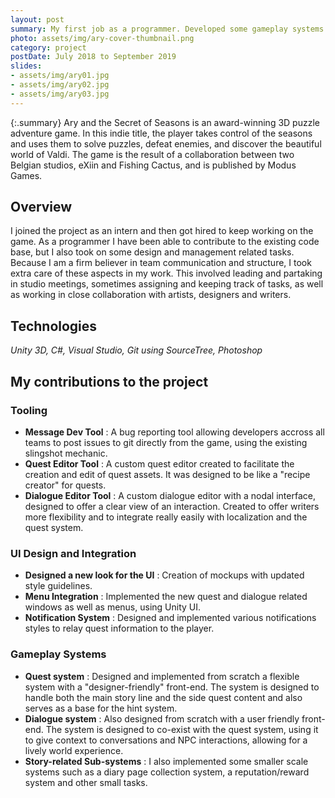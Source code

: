 ```yaml
---
layout: post
summary: My first job as a programmer. Developed some gameplay systems and oversaw quest design.
photo: assets/img/ary-cover-thumbnail.png
category: project
postDate: July 2018 to September 2019
slides:
- assets/img/ary01.jpg
- assets/img/ary02.jpg
- assets/img/ary03.jpg
---
```


{:.summary}
Ary and the Secret of Seasons is an award-winning 3D puzzle adventure game. In this indie title, the player takes control of the seasons and uses them to solve puzzles, defeat enemies, and discover the beautiful world of Valdi.
The game is the result of a collaboration between two Belgian studios, eXiin and Fishing Cactus, and is published by Modus Games.


## Overview
I joined the project as an intern and then got hired to keep working on the game. As a programmer I have been able to 
contribute to the existing code base, but I also took on some design and management related tasks. Because I am a firm believer in team communication and structure, I took extra care of these aspects in my work. This involved leading and partaking in studio meetings, sometimes assigning and keeping track of tasks, as well as working in close collaboration with artists, designers and writers. 

## Technologies
*Unity 3D, C#, Visual Studio, Git using SourceTree, Photoshop*

## My contributions to the project

### Tooling
* **Message Dev Tool** : A bug reporting tool allowing developers accross all teams to post issues to git directly from the game, using the existing slingshot mechanic.
* **Quest Editor Tool** : A custom quest editor created to facilitate the creation and edit of quest assets. It was designed to be like a "recipe creator" for quests.
* **Dialogue Editor Tool** : A custom dialogue editor with a nodal interface, designed to offer a clear view of an interaction. Created to offer writers more flexibility and to integrate really easily with localization and the quest system.

### UI Design and Integration
* **Designed a new look for the UI** : Creation of mockups with updated style guidelines.
* **Menu Integration** : Implemented the new quest and dialogue related windows as well as menus, using Unity UI.
* **Notification System** : Designed and implemented various notifications styles to relay quest information to the player.

### Gameplay Systems
* **Quest system** : Designed and implemented from scratch a flexible system with a "designer-friendly" front-end. The system is designed to handle both the main story line and the side quest content and also serves as a base for the hint system. 
* **Dialogue system** : Also designed from scratch with a user friendly front-end. The system is designed to co-exist with the quest system, using it to give context to conversations and NPC interactions, allowing for a lively world experience.
* **Story-related Sub-systems** : I also implemented some smaller scale systems such as a diary page collection system, a reputation/reward system and other small tasks.
